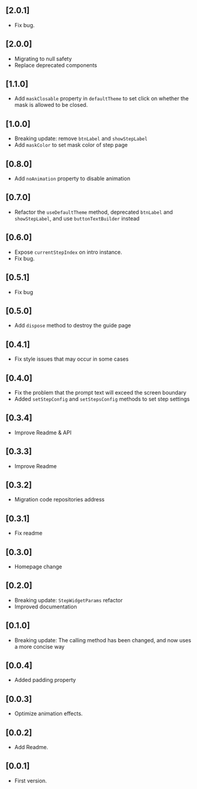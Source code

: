 ## [2.0.1]

* Fix bug.

## [2.0.0]

* Migrating to null safety
* Replace deprecated components

## [1.1.0]

* Add `maskClosable` property in `defaultTheme` to set click on whether the mask is allowed to be closed.

## [1.0.0]

* Breaking update: remove `btnLabel` and `showStepLabel`
* Add `maskColor` to set mask color of step page

## [0.8.0]

* Add `noAnimation` property to disable animation

## [0.7.0]

* Refactor the `useDefaultTheme` method, deprecated `btnLabel` and `showStepLabel`, and use `buttonTextBuilder` instead

## [0.6.0]

* Expose `currentStepIndex` on intro instance.
* Fix bug.


## [0.5.1]

* Fix bug

## [0.5.0]

* Add `dispose` method to destroy the guide page

## [0.4.1]

* Fix style issues that may occur in some cases

## [0.4.0]

* Fix the problem that the prompt text will exceed the screen boundary
* Added `setStepConfig` and `setStepsConfig` methods to set step settings

## [0.3.4]

* Improve Readme & API

## [0.3.3]

* Improve Readme

## [0.3.2]

* Migration code repositories address

## [0.3.1]

* Fix readme

## [0.3.0]

* Homepage change

## [0.2.0]

* Breaking update: `StepWidgetParams` refactor
* Improved documentation

## [0.1.0]

* Breaking update: The calling method has been changed, and now uses a more concise way

## [0.0.4]

* Added padding property

## [0.0.3]

* Optimize animation effects.

## [0.0.2]

* Add Readme.

## [0.0.1]

* First version.
